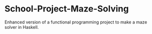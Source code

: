 # School-Project-Maze-Solving
Enhanced version of a functional programming project to make a maze solver in Haskell.
